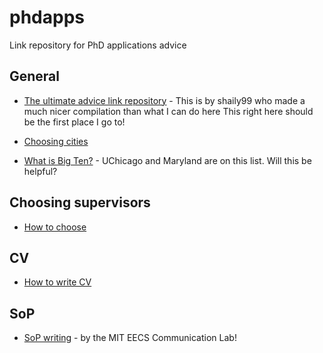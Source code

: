 # phdapps
Link repository for PhD applications advice

## General
- [The ultimate advice link repository](https://github.com/shaily99/advice) - This is by shaily99 who made a much nicer compilation than what I can do here
This right here should be the first place I go to!

- [Choosing cities](https://www.reddit.com/r/GradSchool/comments/aq7igm/phd_students_how_much_did_you_factor_in_the_city/)
- [What is Big Ten?](https://btaa.org/resources-for/students/gateway-to-graduate-education) - UChicago and Maryland are on this list. Will this be helpful?

## Choosing supervisors
- [How to choose](https://cen.acs.org/careers/graduate-school/Choosing-graduate-adviser/99/i33)

## CV 
- [How to write CV](https://uk.indeed.com/career-advice/cvs-cover-letters/cv-for-graduate-school)

## SoP
- [SoP writing](https://mitcommlab.mit.edu/eecs/commkit/graduate-school-personal-statement/) - by the MIT EECS Communication Lab!
